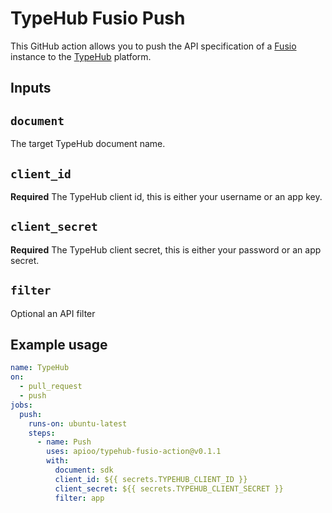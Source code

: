 # TypeHub Fusio Push

This GitHub action allows you to push the API specification of a [Fusio](https://www.fusio-project.org/)
instance to the [TypeHub](https://typehub.cloud/) platform.

## Inputs

## `document`

The target TypeHub document name.

## `client_id`

**Required** The TypeHub client id, this is either your username or an app key.

## `client_secret`

**Required** The TypeHub client secret, this is either your password or an app secret.

## `filter`

Optional an API filter

## Example usage

```yaml
name: TypeHub
on:
  - pull_request
  - push
jobs:
  push:
    runs-on: ubuntu-latest
    steps:
      - name: Push
        uses: apioo/typehub-fusio-action@v0.1.1
        with:
          document: sdk
          client_id: ${{ secrets.TYPEHUB_CLIENT_ID }}
          client_secret: ${{ secrets.TYPEHUB_CLIENT_SECRET }}
          filter: app
```
